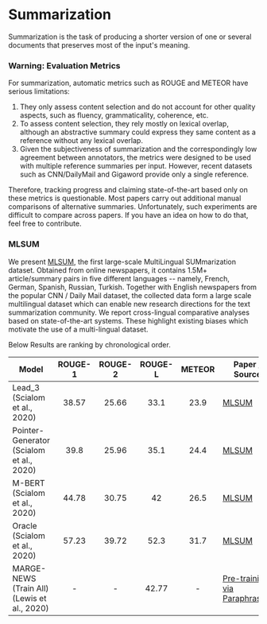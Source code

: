 # Summarization

Summarization is the task of producing a shorter version of one or several documents that preserves most of the
input's meaning.

### Warning: Evaluation Metrics

For summarization, automatic metrics such as ROUGE and METEOR have serious limitations:
1. They only assess content selection and do not account for other quality aspects, such as fluency, grammaticality, coherence, etc. 
2. To assess content selection, they rely mostly on lexical overlap, although an abstractive summary could express they same content as a reference without any lexical overlap.
3. Given the subjectiveness of summarization and the correspondingly low agreement between annotators, the metrics were designed to be used with multiple reference summaries per input. However, recent datasets such as CNN/DailyMail and Gigaword provide only a single reference.

Therefore, tracking progress and claiming state-of-the-art based only on these metrics is questionable. Most papers carry out additional manual comparisons of alternative summaries. Unfortunately, such experiments are difficult to compare across papers. If you have an idea on how to do that, feel free to contribute.


### MLSUM

We present [MLSUM](https://www.aclweb.org/anthology/2020.emnlp-main.647/), the first large-scale MultiLingual SUMmarization dataset. 
Obtained from online newspapers, it contains 1.5M+ article/summary pairs in five different languages -- namely, 
French, German, Spanish, Russian, Turkish. Together with English newspapers from the popular CNN / Daily Mail dataset, 
the collected data form a large scale multilingual dataset which can enable new research directions for the text summarization community. 
We report cross-lingual comparative analyses based on state-of-the-art systems. 
These highlight existing biases which motivate the use of a multi-lingual dataset.

Below Results are ranking by chronological order.

| Model | ROUGE-1 | ROUGE-2 | ROUGE-L | METEOR | Paper / Source | Code |
| --------------- | :-----: | :-----: | :-----: | :-----: | -------------- | ---- |
| Lead_3 (Scialom et al., 2020) | 38.57 | 25.66 | 33.1 | 23.9 | [MLSUM](https://www.aclweb.org/anthology/2020.emnlp-main.647/) | [Official](https://github.com/recitalAI/MLSUM) |
| Pointer-Generator (Scialom et al., 2020) | 39.8 | 25.96 | 35.1 | 24.4 | [MLSUM](https://www.aclweb.org/anthology/2020.emnlp-main.647/) | [Official](https://github.com/recitalAI/MLSUM) |
| M-BERT (Scialom et al., 2020) | 44.78 | 30.75 | 42 | 26.5 | [MLSUM](https://www.aclweb.org/anthology/2020.emnlp-main.647/) | [Official](https://github.com/recitalAI/MLSUM) |
| Oracle (Scialom et al., 2020) | 57.23 | 39.72 | 52.3 | 31.7 | [MLSUM](https://www.aclweb.org/anthology/2020.emnlp-main.647/) | [Official](https://github.com/recitalAI/MLSUM) |
| MARGE-NEWS (Train All) (Lewis et al., 2020) | - | - | 42.77 | - | [Pre-training via Paraphrasing](https://arxiv.org/abs/2006.15020) | [Official](https://github.com/lucidrains/marge-pytorch) |
